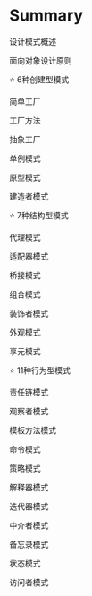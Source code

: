 # Summary

设计模式概述

面向对象设计原则

:star: 6种创建型模式

简单工厂

工厂方法

抽象工厂

单例模式

原型模式

建造者模式

:star: 7种结构型模式

代理模式

适配器模式

桥接模式

组合模式

装饰者模式

外观模式

享元模式

:star: 11种行为型模式

责任链模式

观察者模式

模板方法模式

命令模式

策略模式

解释器模式

迭代器模式

中介者模式

备忘录模式

状态模式

访问者模式